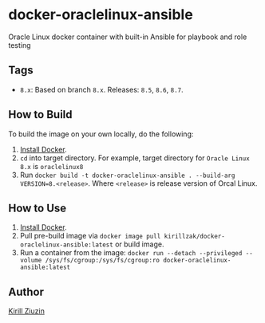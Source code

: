 # docker-oraclelinux-ansible
Oracle Linux docker container with built-in Ansible for playbook and role testing 

## Tags
- `8.x`: Based on branch `8.x`. Releases: `8.5`, `8.6`, `8.7`.

## How to Build

To build the image on your own locally, do the following:

  1. [Install Docker](https://docs.docker.com/engine/installation/).
  2. `cd` into target directory. For example, target directory for `Oracle Linux 8.x` is `oraclelinux8`
  3. Run `docker build -t docker-oraclelinux-ansible . --build-arg VERSION=8.<release>`. Where `<release>` is release version of  Orcal Linux.

  ## How to Use

  1. [Install Docker](https://docs.docker.com/engine/installation/).
  2. Pull pre-build image via `docker image pull kirillzak/docker-oraclelinux-ansible:latest` or build image.
  3. Run a container from the image: `docker run --detach --privileged --volume /sys/fs/cgroup:/sys/fs/cgroup:ro docker-oraclelinux-ansible:latest`

## Author

[Kirill Ziuzin](https://kirill-zak.ru/)